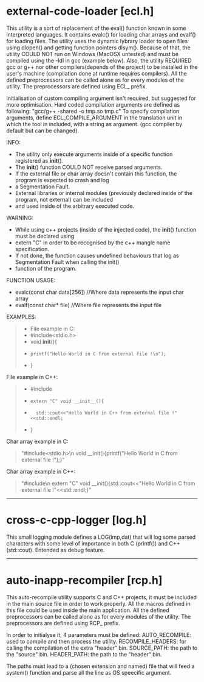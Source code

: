 # external-code-loader [ecl.h]

This utility is a sort of replacement of the eval() function known in some interpreted languages.
It contains evalc() for loading char arrays and evalf() for loading files.
The utility uses the dynamic lybrary loader to open files using dlopen() and getting function
pointers dlsym(). Because of that, the utility COULD NOT run on Windows (MacOSX untested) and
must be compiled using the -ldl in gcc (example below).
Also, the utility REQUIRED gcc or g++ nor other compilers(depends of the project)
to be installed in the user's machine (compilation done at runtime requires compilers).
All the defined preprocessors can be called alone as for every modules of the utility.
The preprocessors are defined using ECL_ prefix.

Initialisation of custom compiling argument isn't required, but suggested for more optimisation.
Hard coded compilation arguments are defined as following: "gcc/g++ -shared -o tmp.so tmp.c"
To specify compilation arguments, define ECL_COMPILE_ARGUMENT in the translation unit in which
the tool in included, with a string as argument. (gcc compiler by default but can be changed).

INFO:
-  The utility only execute arguments inside of a specific function registered as __init__().
-  The __init__() function COULD NOT receive parsed arguments.
-  If the external file or char array doesn't contain this function, the program is expected to crash and log
-  a Segmentation Fault.
-  External libraries or internal modules (previously declared inside of the program, not external) can be included
-  and used inside of the arbitrary executed code.

WARNING:
-  While using c++ projects (inside of the injected code), the __init__() function must be declared using
-  extern "C" in order to be recognised by the c++ mangle name specification.
-  If not done, the function causes undefined behaviours that log as Segmentation Fault when calling the init()
-  function of the program.

FUNCTION USAGE:
-  evalc(const char data[256])     //Where data represents the input char array
-  evalf(const char* file)         //Where file represents the input file

EXAMPLES:
 > - File example in C:
 > -   #include<stdio.h>
 > -   void __init__(){
 > -     printf("Hello World in C from external file !\n");
 > -   }
    
  File example in C++:
 > -   #include<iostream>
 > -     extern "C" void __init__(){
 > -       std::cout<<"Hello World in C++ from external file !"<<std::endl;
 > - }
  
  Char array example in C:
 >    "#include<stdio.h>\n void __init(){printf(\"Hello World in C from external file !\");}"
  
  Char array example in C++:
 >   "#include<iostream>\n extern "C" void __init(){std::cout<<\"Hello World in C from external file !\"<<std::endl;}"

--------------------------------------------------------------------------------------------------------------

# cross-c-cpp-logger [log.h]
  
  This small logging module defines a LOG(imp,dat) that will log some parsed characters with some level of importance
  in both C (printf()) and C++ (std::cout).
  Entended as debug feature.
  
--------------------------------------------------------------------------------------------------------------

# auto-inapp-recompiler [rcp.h]

This auto-recompile utility supports C and C++ projects, 
it must be included in the main source file in order to work properly.
All the macros defined in this file could be used inside the main application.
All the defined preprocessors can be called alone as for every modules of the utility.
The preprocessors are defined using RCP_ prefix.

In order to initialyse it, 4 parameters must be defined:
AUTO_RECOMPILE: 	used to compile and then process the utility.
RECOMPILE_HEADERS: 	for calling the compilation of the extra "header" bin.
SOURCE_PATH: 		the path to the "source" bin.
HEADER_PATH:		the path to the "header" bin.

The paths must lead to a (chosen extension and named) file that will feed a system() function
and parse all the line as OS speecific argument. 
